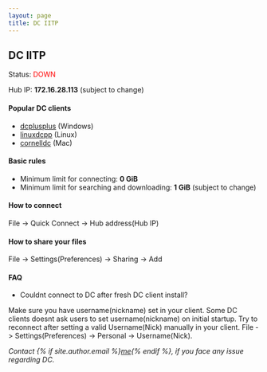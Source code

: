 ```yaml
---
layout: page
title: DC IITP
---
```


## DC IITP

<!-- Status: <span style="color:green">UP</span> -->
Status: <span style="color:red">DOWN</span>

Hub IP: **172.16.28.113** (subject to change) 

#### Popular DC clients

* [dcplusplus](http://dcplusplus.sourceforge.net/) (Windows)
* [linuxdcpp](https://launchpad.net/linuxdcpp) (Linux)
* [cornelldc](http://www.cornelldc.com/mac/index.php) (Mac)

#### Basic rules

* Minimum limit for connecting: **0 GiB**
* Minimum limit for searching and downloading: **1 GiB** (subject to change) 

#### How to connect

File -> Quick Connect -> Hub address(Hub IP)

#### How to share your files

File -> Settings(Preferences) -> Sharing -> Add

#### FAQ

* Couldnt connect to DC after fresh DC client install?

Make sure you have username(nickname) set in your client. Some DC clients doesnt ask users to set username(nickname) on initial startup. Try to reconnect after setting a valid Username(Nick) manually in your client. File -> Settings(Preferences) -> Personal -> Username(Nick).

*Contact {% if site.author.email %}<a href="mailto:{{ site.author.email }}">me</a>{% endif %}, if you face any issue regarding DC.*